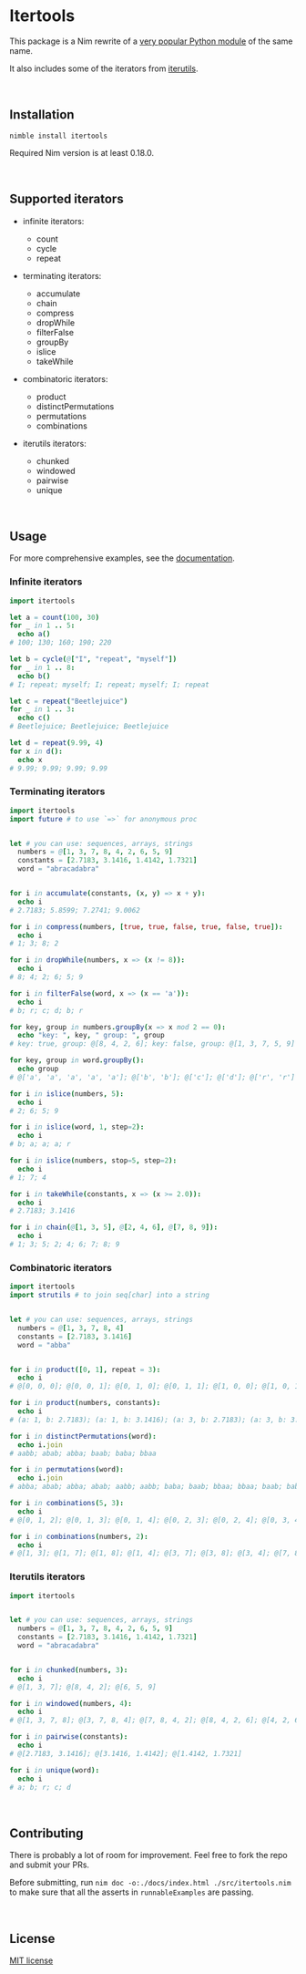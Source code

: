 # Itertools

This package is a Nim rewrite of a [very popular Python module](https://docs.python.org/3/library/itertools.html) of the same name.

It also includes some of the iterators from [iterutils](https://boltons.readthedocs.io/en/latest/iterutils.html).

&nbsp;




## Installation

```
nimble install itertools
```

Required Nim version is at least 0.18.0.

&nbsp;




## Supported iterators

* infinite iterators:
    * count
    * cycle
    * repeat

* terminating iterators:
    * accumulate
    * chain
    * compress
    * dropWhile
    * filterFalse
    * groupBy
    * islice
    * takeWhile

* combinatoric iterators:
    * product
    * distinctPermutations
    * permutations
    * combinations

* iterutils iterators:
    * chunked
    * windowed
    * pairwise
    * unique


&nbsp;




## Usage

For more comprehensive examples, see the [documentation](https://narimiran.github.io/itertools).



### Infinite iterators

```nim
import itertools

let a = count(100, 30)
for _ in 1 .. 5:
  echo a()
# 100; 130; 160; 190; 220

let b = cycle(@["I", "repeat", "myself"])
for _ in 1 .. 8:
  echo b()
# I; repeat; myself; I; repeat; myself; I; repeat

let c = repeat("Beetlejuice")
for _ in 1 .. 3:
  echo c()
# Beetlejuice; Beetlejuice; Beetlejuice

let d = repeat(9.99, 4)
for x in d():
  echo x
# 9.99; 9.99; 9.99; 9.99
```




### Terminating iterators

```nim
import itertools
import future # to use `=>` for anonymous proc


let # you can use: sequences, arrays, strings
  numbers = @[1, 3, 7, 8, 4, 2, 6, 5, 9]
  constants = [2.7183, 3.1416, 1.4142, 1.7321]
  word = "abracadabra"


for i in accumulate(constants, (x, y) => x + y):
  echo i
# 2.7183; 5.8599; 7.2741; 9.0062

for i in compress(numbers, [true, true, false, true, false, true]):
  echo i
# 1; 3; 8; 2

for i in dropWhile(numbers, x => (x != 8)):
  echo i
# 8; 4; 2; 6; 5; 9

for i in filterFalse(word, x => (x == 'a')):
  echo i
# b; r; c; d; b; r

for key, group in numbers.groupBy(x => x mod 2 == 0):
  echo "key: ", key, " group: ", group
# key: true, group: @[8, 4, 2, 6]; key: false, group: @[1, 3, 7, 5, 9]

for key, group in word.groupBy():
  echo group
# @['a', 'a', 'a', 'a', 'a']; @['b', 'b']; @['c']; @['d']; @['r', 'r']

for i in islice(numbers, 5):
  echo i
# 2; 6; 5; 9

for i in islice(word, 1, step=2):
  echo i
# b; a; a; a; r

for i in islice(numbers, stop=5, step=2):
  echo i
# 1; 7; 4

for i in takeWhile(constants, x => (x >= 2.0)):
  echo i
# 2.7183; 3.1416

for i in chain(@[1, 3, 5], @[2, 4, 6], @[7, 8, 9]):
  echo i
# 1; 3; 5; 2; 4; 6; 7; 8; 9
```




### Combinatoric iterators

```nim
import itertools
import strutils # to join seq[char] into a string


let # you can use: sequences, arrays, strings
  numbers = @[1, 3, 7, 8, 4]
  constants = [2.7183, 3.1416]
  word = "abba"


for i in product([0, 1], repeat = 3):
  echo i
# @[0, 0, 0]; @[0, 0, 1]; @[0, 1, 0]; @[0, 1, 1]; @[1, 0, 0]; @[1, 0, 1]; @[1, 1, 0]; @[1, 1, 1]

for i in product(numbers, constants):
  echo i
# (a: 1, b: 2.7183); (a: 1, b: 3.1416); (a: 3, b: 2.7183); (a: 3, b: 3.1416); (a: 7, b: 2.7183); (a: 7, b: 3.1416); (a: 8, b: 2.7183); (a: 8, b: 3.1416); (a: 4, b: 2.7183); (a: 4, b: 3.1416)

for i in distinctPermutations(word):
  echo i.join
# aabb; abab; abba; baab; baba; bbaa

for i in permutations(word):
  echo i.join
# abba; abab; abba; abab; aabb; aabb; baba; baab; bbaa; bbaa; baab; baba; baba; baab; bbaa; bbaa; baab; baba; aabb; aabb; abab; abba; abab; abba

for i in combinations(5, 3):
  echo i
# @[0, 1, 2]; @[0, 1, 3]; @[0, 1, 4]; @[0, 2, 3]; @[0, 2, 4]; @[0, 3, 4]; @[1, 2, 3]; @[1, 2, 4]; @[1, 3, 4]; @[2, 3, 4]

for i in combinations(numbers, 2):
  echo i
# @[1, 3]; @[1, 7]; @[1, 8]; @[1, 4]; @[3, 7]; @[3, 8]; @[3, 4]; @[7, 8]; @[7, 4]; @[8, 4]
```




### Iterutils iterators

```nim
import itertools


let # you can use: sequences, arrays, strings
  numbers = @[1, 3, 7, 8, 4, 2, 6, 5, 9]
  constants = [2.7183, 3.1416, 1.4142, 1.7321]
  word = "abracadabra"


for i in chunked(numbers, 3):
  echo i
# @[1, 3, 7]; @[8, 4, 2]; @[6, 5, 9]

for i in windowed(numbers, 4):
  echo i
# @[1, 3, 7, 8]; @[3, 7, 8, 4]; @[7, 8, 4, 2]; @[8, 4, 2, 6]; @[4, 2, 6, 5]; @[2, 6, 5, 9]

for i in pairwise(constants):
  echo i
# @[2.7183, 3.1416]; @[3.1416, 1.4142]; @[1.4142, 1.7321]

for i in unique(word):
  echo i
# a; b; r; c; d
```


&nbsp;




## Contributing

There is probably a lot of room for improvement.
Feel free to fork the repo and submit your PRs.

Before submitting, run `nim doc -o:./docs/index.html ./src/itertools.nim` to make sure that all the asserts in `runnableExamples` are passing.


&nbsp;




## License

[MIT license](LICENSE.txt)
